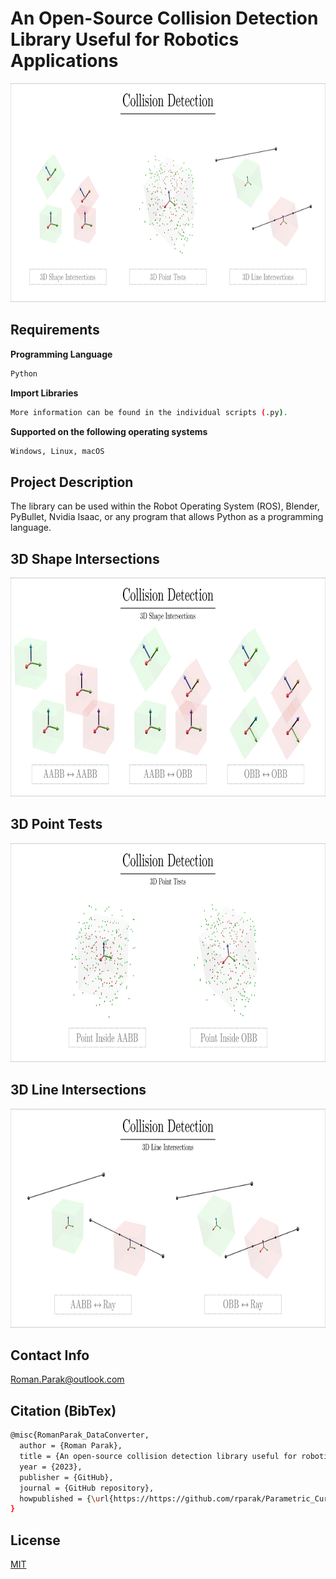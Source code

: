 # An Open-Source Collision Detection Library Useful for Robotics Applications

<p align="center">
<img src=https://github.com/rparak/Collision_Detection/blob/main/images/Collision_Detection_Background.png width="800" height="350">
</p>

## Requirements

**Programming Language**

```bash
Python
```

**Import Libraries**
```bash
More information can be found in the individual scripts (.py).
```

**Supported on the following operating systems**
```bash
Windows, Linux, macOS
```

## Project Description
The library can be used within the Robot Operating System (ROS), Blender, PyBullet, Nvidia Isaac, or any program that allows Python as a programming language.

## 3D Shape Intersections

<p align="center">
<img src=https://github.com/rparak/Collision_Detection/blob/main/images/3D_Shape_Intersections.png width="800" height="350">
</p>

## 3D Point Tests

<p align="center">
<img src=https://github.com/rparak/Collision_Detection/blob/main/images/3D_Point_Tests.png width="800" height="350">
</p>

## 3D Line Intersections

<p align="center">
<img src=https://github.com/rparak/Collision_Detection/blob/main/images/3D_Line_Intersections.png width="800" height="350">
</p>

## Contact Info
Roman.Parak@outlook.com

## Citation (BibTex)
```bash
@misc{RomanParak_DataConverter,
  author = {Roman Parak},
  title = {An open-source collision detection library useful for robotics applications},
  year = {2023},
  publisher = {GitHub},
  journal = {GitHub repository},
  howpublished = {\url{https://https://github.com/rparak/Parametric_Curves}}
}
```

## License
[MIT](https://choosealicense.com/licenses/mit/)
